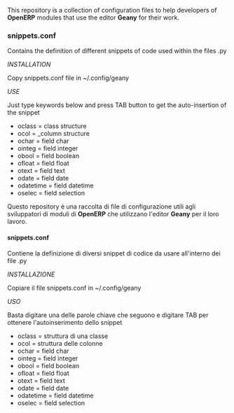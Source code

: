 This repository is a collection of configuration files to help developers of **OpenERP** modules that use the editor **Geany** for their work.

### snippets.conf

Contains the definition of different snippets of code used within the files .py

*INSTALLATION*

Copy snippets.conf file in ~/.config/geany

*USE*

Just type keywords below and press TAB button to get the auto-insertion of the snippet

* oclass = class structure
* ocol = _column structure	
* ochar = field char
* ointeg = field integer
* obool = field boolean
* ofloat = field float
* otext = field text
* odate = field date
* odatetime = field datetime
* oselec = field selection

Questo repository è una raccolta di file di configurazione utili agli sviluppatori di moduli di **OpenERP** che utilizzano l'editor **Geany** per il loro lavoro.

#### snippets.conf

Contiene la definizione di diversi snippet di codice da usare all'interno dei file .py

*INSTALLAZIONE*

Copiare il file snippets.conf in ~/.config/geany

*USO*

Basta digitare una delle parole chiave che seguono e digitare TAB per ottenere l'autoinserimento dello snippet

* oclass = struttura di una classe
* ocol = struttura delle colonne
* ochar = field char
* ointeg = field integer
* obool = field boolean
* ofloat = field float
* otext = field text
* odate = field date
* odatetime = field datetime
* oselec = field selection
